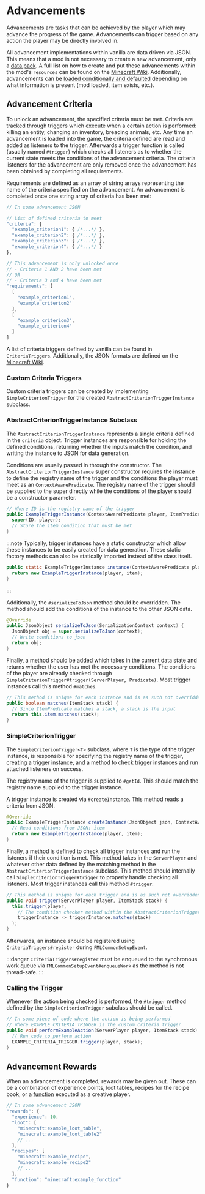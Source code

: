 Advancements
============

Advancements are tasks that can be achieved by the player which may advance the progress of the game. Advancements can trigger based on any action the player may be directly involved in.

All advancement implementations within vanilla are data driven via JSON. This means that a mod is not necessary to create a new advancement, only a [data pack][datapack]. A full list on how to create and put these advancements within the mod's `resources` can be found on the [Minecraft Wiki][wiki]. Additionally, advancements can be [loaded conditionally and defaulted][conditional] depending on what information is present (mod loaded, item exists, etc.).

Advancement Criteria
--------------------

To unlock an advancement, the specified criteria must be met. Criteria are tracked through triggers which execute when a certain action is performed: killing an entity, changing an inventory, breading animals, etc. Any time an advancement is loaded into the game, the criteria defined are read and added as listeners to the trigger. Afterwards a trigger function is called (usually named `#trigger`) which checks all listeners as to whether the current state meets the conditions of the advancement criteria. The criteria listeners for the advancement are only removed once the advancement has been obtained by completing all requirements.

Requirements are defined as an array of string arrays representing the name of the criteria specified on the advancement. An advancement is completed once one string array of criteria has been met:

```js
// In some advancement JSON

// List of defined criteria to meet
"criteria": {
  "example_criterion1": { /*...*/ },
  "example_criterion2": { /*...*/ },
  "example_criterion3": { /*...*/ },
  "example_criterion4": { /*...*/ }
},

// This advancement is only unlocked once
// - Criteria 1 AND 2 have been met
// OR
// - Criteria 3 and 4 have been met
"requirements": [
  [
    "example_criterion1",
    "example_criterion2"
  ],
  [
    "example_criterion3",
    "example_criterion4"
  ]
]
```

A list of criteria triggers defined by vanilla can be found in `CriteriaTriggers`. Additionally, the JSON formats are defined on the [Minecraft Wiki][triggers].

### Custom Criteria Triggers

Custom criteria triggers can be created by implementing `SimpleCriterionTrigger` for the created `AbstractCriterionTriggerInstance` subclass.

### AbstractCriterionTriggerInstance Subclass

The `AbstractCriterionTriggerInstance` represents a single criteria defined in the `criteria` object. Trigger instances are responsible for holding the defined conditions, returning whether the inputs match the condition, and writing the instance to JSON for data generation.

Conditions are usually passed in through the constructor. The `AbstractCriterionTriggerInstance` super constructor requires the instance to define the registry name of the trigger and the conditions the player must meet as an `ContextAwarePredicate`. The registry name of the trigger should be supplied to the super directly while the conditions of the player should be a constructor parameter.

```java
// Where ID is the registry name of the trigger
public ExampleTriggerInstance(ContextAwarePredicate player, ItemPredicate item) {
  super(ID, player);
  // Store the item condition that must be met
}
```

:::note
Typically, trigger instances have a static constructor which allow these instances to be easily created for data generation. These static factory methods can also be statically imported instead of the class itself.

```java
public static ExampleTriggerInstance instance(ContextAwarePredicate player, ItemPredicate item) {
  return new ExampleTriggerInstance(player, item);
}
```
:::

Additionally, the `#serializeToJson` method should be overridden. The method should add the conditions of the instance to the other JSON data.

```java
@Override
public JsonObject serializeToJson(SerializationContext context) {
  JsonObject obj = super.serializeToJson(context);
  // Write conditions to json
  return obj;
}
```

Finally, a method should be added which takes in the current data state and returns whether the user has met the necessary conditions. The conditions of the player are already checked through `SimpleCriterionTrigger#trigger(ServerPlayer, Predicate)`. Most trigger instances call this method `#matches`.

```java
// This method is unique for each instance and is as such not overridden
public boolean matches(ItemStack stack) {
  // Since ItemPredicate matches a stack, a stack is the input
  return this.item.matches(stack);
}
```

### SimpleCriterionTrigger

The `SimpleCriterionTrigger<T>` subclass, where `T` is the type of the trigger instance, is responsible for specifying the registry name of the trigger, creating a trigger instance, and a method to check trigger instances and run attached listeners on success.

The registry name of the trigger is supplied to `#getId`. This should match the registry name supplied to the trigger instance.

A trigger instance is created via `#createInstance`. This method reads a criteria from JSON.

```java
@Override
public ExampleTriggerInstance createInstance(JsonObject json, ContextAwarePredicate player, DeserializationContext context) {
  // Read conditions from JSON: item
  return new ExampleTriggerInstance(player, item);
}
```

Finally, a method is defined to check all trigger instances and run the listeners if their condition is met. This method takes in the `ServerPlayer` and whatever other data defined by the matching method in the `AbstractCriterionTriggerInstance` subclass. This method should internally call `SimpleCriterionTrigger#trigger` to properly handle checking all listeners. Most trigger instances call this method `#trigger`.

```java
// This method is unique for each trigger and is as such not overridden
public void trigger(ServerPlayer player, ItemStack stack) {
  this.trigger(player,
    // The condition checker method within the AbstractCriterionTriggerInstance subclass
    triggerInstance -> triggerInstance.matches(stack)
  );
}
```

Afterwards, an instance should be registered using `CriteriaTriggers#register` during `FMLCommonSetupEvent`.

:::danger
`CriteriaTriggers#register` must be enqueued to the synchronous work queue via `FMLCommonSetupEvent#enqueueWork` as the method is not thread-safe.
:::

### Calling the Trigger

Whenever the action being checked is performed, the `#trigger` method defined by the `SimpleCriterionTrigger` subclass should be called.

```java
// In some piece of code where the action is being performed
// Where EXAMPLE_CRITERIA_TRIGGER is the custom criteria trigger
public void performExampleAction(ServerPlayer player, ItemStack stack) {
  // Run code to perform action
  EXAMPLE_CRITERIA_TRIGGER.trigger(player, stack);
}
```

Advancement Rewards
-------------------

When an advancement is completed, rewards may be given out. These can be a combination of experience points, loot tables, recipes for the recipe book, or a [function] executed as a creative player.

```js
// In some advancement JSON
"rewards": {
  "experience": 10,
  "loot": [
    "minecraft:example_loot_table",
    "minecraft:example_loot_table2"
    // ...
  ],
  "recipes": [
    "minecraft:example_recipe",
    "minecraft:example_recipe2"
    // ...
  ],
  "function": "minecraft:example_function"
}
```

[datapack]: https://minecraft.fandom.com/wiki/Data_pack
[wiki]: https://minecraft.fandom.com/wiki/Advancement/JSON_format
[conditional]: ./conditional.md#implementations
[function]: https://minecraft.fandom.com/wiki/Function_(Java_Edition)
[triggers]: https://minecraft.fandom.com/wiki/Advancement/JSON_format#List_of_triggers
